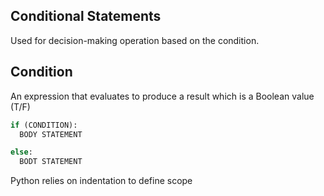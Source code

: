 ## Conditional Statements 
Used for decision-making operation based on the condition. 

## Condition 
An expression that evaluates to produce a result which is a Boolean value (T/F)

```python
if (CONDITION): 
  BODY STATEMENT

else: 
  BODT STATEMENT
```

Python relies on indentation to define scope 